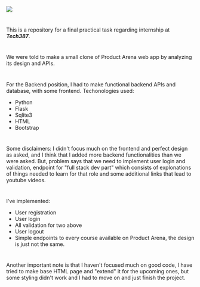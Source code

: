 <img src="https://i.imgur.com/9bxjdgJ.png">

#
This is a repository for a final practical task regarding internship at ***Tech387***.
#
We were told to make a small clone of Product Arena web app by analyzing its design and APIs.
#
For the Backend position, I had to make functional backend APIs and database, with some frontend.
Techonologies used:
- Python
- Flask
- Sqlite3
- HTML
- Bootstrap
#
Some disclaimers:
I didn't focus much on the frontend and perfect design as asked, and I think that I added more backend functionalities than we were asked. But, problem says
that we need to implement user login and validation, endpoint for "full stack dev part" which consists of explonations of things needed to learn for that role and
some additional links that lead to youtube videos.
# 
I've implemented:
- User registration
- User login
- All validation for two above
- User logout
- Simple endpoints to every course available on Product Arena, the design is just not the same.
#
Another important note is that I haven't focused much on good code, I have tried to make base HTML page and "extend" it for the upcoming ones, but some styling
didn't work and I had to move on and just finish the project.


